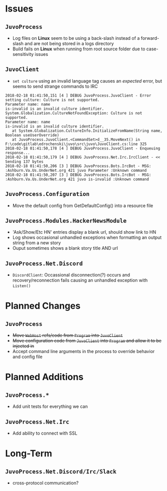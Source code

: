 # Issues

## `JuvoProcess`
* Log files on __Linux__ seem to be using a back-slash instead of a forward-slash and are not being stored in a logs directory
* Build fails on __Linux__ when running from root source folder due to case-sensitivity issues

## `JuvoClient`
* `set culture` using an invalid language tag causes an *expected* error, but seems to send strange commands to IRC
```
2018-02-18 01:41:50,151 [4 ] DEBUG JuvoProcess.JuvoClient - Error setting culture: Culture is not supported.
Parameter name: name
is-invalid is an invalid culture identifier.
System.Globalization.CultureNotFoundException: Culture is not supported.
Parameter name: name
is-invalid is an invalid culture identifier.
   at System.Globalization.CultureInfo.InitializeFromName(String name, Boolean useUserOverride)
   at JuvoProcess.JuvoClient.<CommandSet>d__35.MoveNext() in F:\code\gitlab\edrochenski\juvo\src\juvo\JuvoClient.cs:line 325
2018-02-18 01:41:50,178 [4 ] DEBUG JuvoProcess.JuvoClient - Enqueuing response...
2018-02-18 01:41:50,179 [4 ] DEBUG JuvoProcess.Net.Irc.IrcClient - << Sending 137 bytes
2018-02-18 01:41:50,206 [3 ] DEBUG JuvoProcess.Bots.IrcBot - MSG: :Ashburn.Va.Us.UnderNet.org 421 juvo Parameter :Unknown command
2018-02-18 01:41:50,207 [3 ] DEBUG JuvoProcess.Bots.IrcBot - MSG: :Ashburn.Va.Us.UnderNet.org 421 juvo is-invalid :Unknown command
```

## `JuvoProcess.Configuration`
* Move the default config from GetDefaultConfig() into a resource file

## `JuvoProcess.Modules.HackerNewsModule`
* 'Ask/Show/Etc HN' entries display a blank url, should show link to HN
* Log shows occasional unhandled exceptions when formatting an output string from a new story
* Ouput sometimes shows a blank story title AND url

## `JuvoProcess.Net.Discord`
* `DiscordClient`: Occassional disconnection(?) occurs and recovery/reconnection fails causing an unhandled exception with `Listen()`

# Planned Changes

## `JuvoProcess`
* ~~Move `WebHost` refs/code from `Program` into `JuvoClient`~~
* ~~Move configuration code from `JuvoClient` into `Program` and allow it to be injected in~~
* Accept command line arguments in the process to override behavior and config file

# Planned Additions

## `JuvoProcess.*`
* Add unit tests for everything we can

## `JuvoProcess.Net.Irc`
* Add ability to connect with SSL

# Long-Term

## `JuvoProcess.Net.Discord/Irc/Slack`
* cross-protocol communication?
